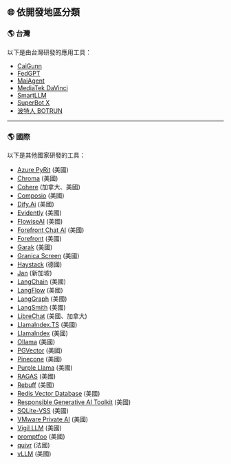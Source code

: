 ## 🌐 依開發地區分類

<h3 id="taiwan">🌎 台灣</h3>
以下是由台灣研發的應用工具：

- [CaiGunn](../../tools/development.md#caigunn)
- [FedGPT](../../tools/development.md#fedgpt)
- [MaiAgent](../../tools/development.md#maiagent)
- [MediaTek DaVinci](../../tools/development.md#mediatek-davinci)
- [SmartLLM](../../tools/development.md#smartllm)
- [SuperBot X](../../tools/development.md#superbot-x)
- [波特人 BOTRUN](../../tools/development.md#botrun)

---

<h3 id="international">🌎 國際</h3>
以下是其他國家研發的工具：

- [Azure PyRit](../../tools/development.md#azure-pyrit) (美國)
- [Chroma](../../tools/development.md#chroma) (美國)
- [Cohere](../../tools/development.md#cohere) (加拿大、美國)
- [Composio](../../tools/development.md#composio) (美國)
- [Dify.Ai](../../tools/development.md#dify-ai) (美國)
- [Evidently](../../tools/development.md#evidently) (美國)
- [FlowiseAI](../../tools/development.md#flowiseai) (美國)
- [Forefront Chat AI](../../tools/development.md#forefront-chat-ai) (美國)
- [Forefront](../../tools/development.md#forefront) (美國)
- [Garak](../../tools/development.md#garak) (美國)
- [Granica Screen](../../tools/development.md#granica-screen) (美國)
- [Haystack](../../tools/development.md#haystack) (德國)
- [Jan](../../tools/development.md#jan) (新加坡)
- [LangChain](../../tools/development.md#langchain) (美國)
- [LangFlow](../../tools/development.md#langflow) (美國)
- [LangGraph](../../tools/development.md#langgraph) (美國)
- [LangSmith](../../tools/development.md#langsmith) (美國)
- [LibreChat](../../tools/development.md#librechat) (美國、加拿大)
- [LlamaIndex.TS](../../tools/development.md#llamaindex-ts) (美國)
- [LlamaIndex](../../tools/development.md#llamaindex) (美國)
- [Ollama](../../tools/development.md#ollama) (美國)
- [PGVector](../../tools/development.md#pgvector) (美國)
- [Pinecone](../../tools/development.md#pinecone) (美國)
- [Purple Llama](../../tools/development.md#purple-llama) (美國)
- [RAGAS](../../tools/development.md#ragas) (美國)
- [Rebuff](../../tools/development.md#rebuff) (美國)
- [Redis Vector Database](../../tools/development.md#redis-vector-database) (美國)
- [Responsible Generative AI Toolkit](../../tools/development.md#responsible-generative-ai-toolkit) (美國)
- [SQLite-VSS](../../tools/development.md#sqlite-vss) (美國)
- [VMware Private AI](../../tools/development.md#vmware-private-ai) (美國)
- [Vigil LLM](../../tools/development.md#vigil-llm) (美國)
- [promptfoo](../../tools/development.md#promptfoo) (美國)
- [quivr](../../tools/development.md#quivr) (法國)
- [vLLM](../../tools/development.md#vllm) (美國)
